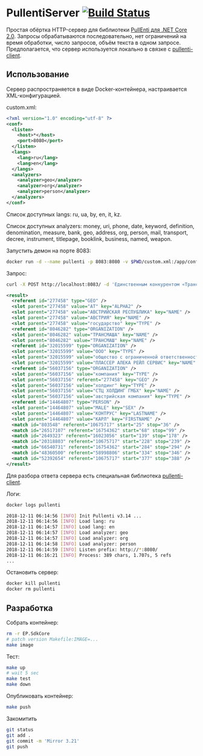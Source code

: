 # PullentiServer [![Build Status](https://travis-ci.org/pullenti/PullentiServer.svg?branch=master)](https://travis-ci.org/pullenti/PullentiServer)

Простая обёртка HTTP-сервер для библиотеки [PullEnti для .NET Core 2.0](https://github.com/pullenti/PullentiNetCore). Запросы обрабатываются последовательно, нет ограничений на время обработки, число запросов, объём текста в одном запросе. Предполагается, что сервер используется локально в связке с [pullenti-client](https://github.com/pullenti/pullenti-client). 

## Использование

Сервер распространяется в виде Docker-контейнера, настраивается XML-конфигурацией.

custom.xml:
```xml
<?xml version="1.0" encoding="utf-8" ?>
<conf>
  <listen>
    <host>*</host>
    <port>8080</port>
  </listen>
  <langs>
    <lang>ru</lang>
    <lang>en</lang>
  </langs>
  <analyzers>
    <analyzer>geo</analyzer>
    <analyzer>org</analyzer>
    <analyzer>person</analyzer>
  </analyzers>
</conf>
```

Cписок доступных langs: ru, ua, by, en, it, kz.

Список доступных analyzers: money, uri, phone, date, keyword, definition, denomination, measure, bank, geo, address, org, person, mail, transport, decree, instrument, titlepage, booklink, business, named, weapon.

Запустить демон на порте 8083:

```bash
docker run -d --name pullenti -p 8083:8080 -v $PWD/custom.xml:/app/conf.xml pullenti/pullenti-server
```

Запрос:

```bash
curl -X POST http://localhost:8083/ -d 'Единственным конкурентом «Трансмаша» на этом дебильном тендере было ООО «Плассер Алека Рейл Сервис», основным владельцем которого является австрийская компания «СТЦ-Холдинг ГМБХ». До конца 2011 г. эта же фирма была совладельцем «Трансмаша» вместе с «Тако» Краснова. Зато совладельцем «Плассера», также до конца 2011 г., был тот самый Карл Контрус, который имеет четверть акций «Трансмаша».'
```
```xml
<result>
  <referent id="277458" type="GEO" />
  <slot parent="277458" value="AT" key="ALPHA2" />
  <slot parent="277458" value="АВСТРИЙСКАЯ РЕСПУБЛИКА" key="NAME" />
  <slot parent="277458" value="АВСТРИЯ" key="NAME" />
  <slot parent="277458" value="государство" key="TYPE" />
  <referent id="8046282" type="ORGANIZATION" />
  <slot parent="8046282" value="ТРАНСМАША" key="NAME" />
  <slot parent="8046282" value="ТРАНСМАШ" key="NAME" />
  <referent id="32015599" type="ORGANIZATION" />
  <slot parent="32015599" value="ООО" key="TYPE" />
  <slot parent="32015599" value="общество с ограниченной ответственностью" key="TYPE" />
  <slot parent="32015599" value="ПЛАССЕР АЛЕКА РЕЙЛ СЕРВИС" key="NAME" />
  <referent id="56037156" type="ORGANIZATION" />
  <slot parent="56037156" value="компания" key="TYPE" />
  <slot parent="56037156" referent="277458" key="GEO" />
  <slot parent="56037156" value="холдинг" key="TYPE" />
  <slot parent="56037156" value="СТЦ ХОЛДИНГ ГМБХ" key="NAME" />
  <slot parent="56037156" value="австрийская компания" key="TYPE" />
  <referent id="14464807" type="PERSON" />
  <slot parent="14464807" value="MALE" key="SEX" />
  <slot parent="14464807" value="КОНТРУС" key="LASTNAME" />
  <slot parent="14464807" value="КАРЛ" key="FIRSTNAME" />
  <match id="803548" referent="10675717" start="25" stop="36" />
  <match id="26517107" referent="16754362" start="68" stop="99" />
  <match id="2649323" referent="16023056" start="139" stop="178" />
  <match id="20318803" referent="10675717" start="228" stop="239" />
  <match id="66540731" referent="16754362" start="284" stop="294" />
  <match id="48360500" referent="58998806" start="334" stop="346" />
  <match id="52392654" referent="10675717" start="377" stop="388" />
</result>

```

Для разбора ответа сервера есть специальная библиотека [pullenti-client](https://github.com/pullenti/pullenti-client).

Логи:

```bash
docker logs pullenti

2018-12-11 06:14:56 [INFO] Init Pullenti v3.14 ...
2018-12-11 06:14:56 [INFO] Load lang: ru
2018-12-11 06:14:57 [INFO] Load lang: en
2018-12-11 06:14:57 [INFO] Load analyzer: geo
2018-12-11 06:14:57 [INFO] Load analyzer: org
2018-12-11 06:14:58 [INFO] Load analyzer: person
2018-12-11 06:14:59 [INFO] Listen prefix: http://*:8080/
2018-12-11 06:16:21 [INFO] Process: 389 chars, 1.707s, 5 refs
...
```

Остановить сервер:

```bash
docker kill pullenti
docker rm pullenti
```

## Разработка

Собрать контейнер:

```bash
rm -r EP.SdkCore
# patch version Makefile:IMAGE=...
make image
```

Тест:

```bash
make up
# wait 5 sec
make test
make down
```

Опубликовать контейнер:

```bash
make push
```

Закомитить

```bash
git status
git add .
git commit -m 'Mirror 3.21'
git push
```
